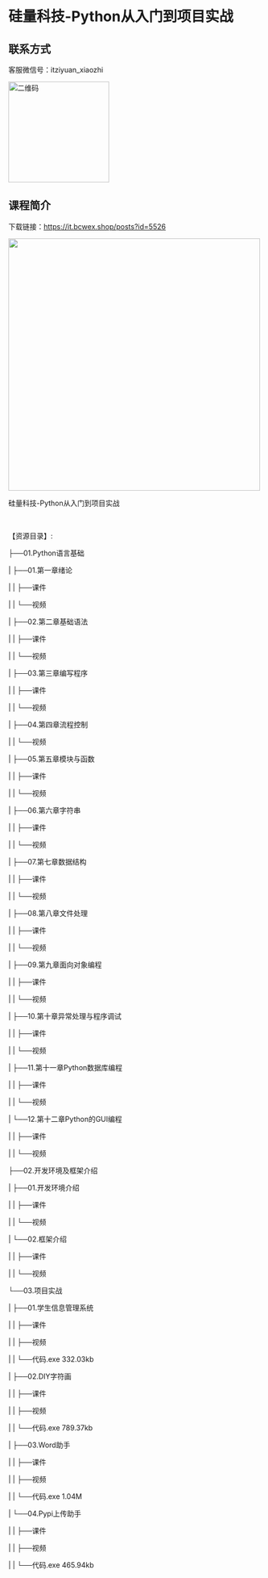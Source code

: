 # 硅量科技-Python从入门到项目实战

## 联系方式

客服微信号：itziyuan_xiaozhi

<img src="https://ziyuanyun.oss-cn-guangzhou.aliyuncs.com/common/20240614073449/666b82192834a.jpg" width="200" height="200" alt="二维码">

## 课程简介

下载链接：https://it.bcwex.shop/posts?id=5526

<img src="https://ziyuanyun.oss-cn-guangzhou.aliyuncs.com/yun/20241201162835/674c1e33cb6af.jpg" width="500" alt="">

  硅量科技-Python从入门到项目实战



 &nbsp;

 【资源目录】:

 ├──01.Python语言基础

 | ├──01.第一章绪论

 | | ├──课件

 | | └──视频

 | ├──02.第二章基础语法

 | | ├──课件

 | | └──视频

 | ├──03.第三章编写程序

 | | ├──课件

 | | └──视频

 | ├──04.第四章流程控制

 | | └──视频

 | ├──05.第五章模块与函数

 | | ├──课件

 | | └──视频

 | ├──06.第六章字符串

 | | ├──课件

 | | └──视频

 | ├──07.第七章数据结构

 | | ├──课件

 | | └──视频

 | ├──08.第八章文件处理

 | | ├──课件

 | | └──视频

 | ├──09.第九章面向对象编程

 | | ├──课件

 | | └──视频

 | ├──10.第十章异常处理与程序调试

 | | ├──课件

 | | └──视频

 | ├──11.第十一章Python数据库编程

 | | ├──课件

 | | └──视频

 | └──12.第十二章Python的GUI编程

 | | ├──课件

 | | └──视频

 ├──02.开发环境及框架介绍

 | ├──01.开发环境介绍

 | | ├──课件

 | | └──视频

 | └──02.框架介绍

 | | ├──课件

 | | └──视频

 └──03.项目实战

 | ├──01.学生信息管理系统

 | | ├──课件

 | | ├──视频

 | | └──代码.exe 332.03kb

 | ├──02.DIY字符画

 | | ├──课件

 | | ├──视频

 | | └──代码.exe 789.37kb

 | ├──03.Word助手

 | | ├──课件

 | | ├──视频

 | | └──代码.exe 1.04M

 | └──04.Pypi上传助手

 | | ├──课件

 | | ├──视频

 | | └──代码.exe 465.94kb

  